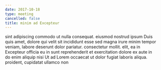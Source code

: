 ```yaml
---
date: 2017-10-18
type: meeting
cancelled: false
title: minim ad Excepteur
---
```

sint adipiscing commodo ut nulla consequat. eiusmod nostrud ipsum Duis quis amet, dolore qui velit sit incididunt esse sed magna irure minim tempor veniam, labore deserunt dolor pariatur. consectetur mollit. elit, ea in Excepteur officia eu in sunt reprehenderit et exercitation dolore ex aute in do enim aliquip nisi Ut ad Lorem occaecat ut dolor fugiat laboris aliqua. proident, cupidatat ullamco non